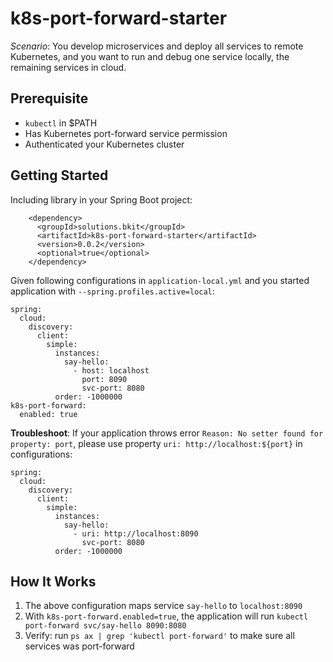 # k8s-port-forward-starter

*Scenario*: You develop microservices and deploy all services to remote Kubernetes, and you want to run and debug one service locally, the remaining services in cloud.

## Prerequisite
* `kubectl` in $PATH
* Has Kubernetes port-forward service permission 
* Authenticated your Kubernetes cluster

## Getting Started
Including library in your Spring Boot project:
```
    <dependency>
      <groupId>solutions.bkit</groupId>
      <artifactId>k8s-port-forward-starter</artifactId>
      <version>0.0.2</version>
      <optional>true</optional>
    </dependency>
```

Given following configurations in `application-local.yml` and you started application with `--spring.profiles.active=local`:
```
spring:
  cloud:
    discovery:
      client:
        simple:
          instances:
            say-hello:
              - host: localhost
                port: 8090
                svc-port: 8080
          order: -1000000
k8s-port-forward:
  enabled: true
```
**Troubleshoot**: If your application throws error `Reason: No setter found for property: port`, please use property `uri: http://localhost:${port}` in configurations:
```
spring:
  cloud:
    discovery:
      client:
        simple:
          instances:
            say-hello:
              - uri: http://localhost:8090
                svc-port: 8080
          order: -1000000
```
## How It Works
1. The above configuration maps service `say-hello` to `localhost:8090`
2. With `k8s-port-forward.enabled=true`, the application will run `kubectl port-forward svc/say-hello 8090:8080`
3. Verify: run `ps ax | grep 'kubectl port-forward'` to make sure all services was port-forward